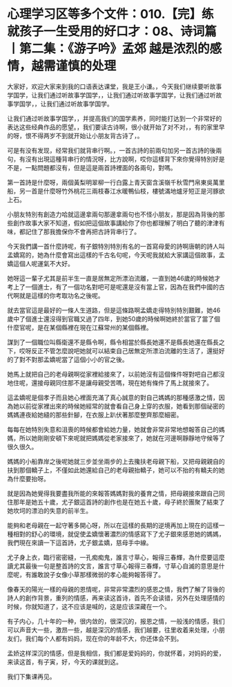 # 心理学习区等多个文件：010.【完】练就孩子一生受用的好口才：08、诗词篇丨第二集：《游子吟》孟郊 越是浓烈的感情，越需谨慎的处理

大家好，欢迎大家来到我的口语表达课堂，我是王小谦。，今天我们继续要听故事学国学，让我们通过听故事学国学，，让我们通过听故事学国学，让我们通过听故事学国学，，让我们通过听故事学国学。

让我们通过听故事学国学，，并提高我们的国学素养，同时能打达到一个非常好的表达这些经典作品的愿望。，我们要读古诗啊，很小就开始了对不对，，有的家里早的呀，恨不得两岁不到就开始让小朋友背古诗了，。

可是有没有发现，经常我们就背串行啊。，一首古詩的前兩句加另一首古詩的後兩句，有沒有出現這種背串行的情況呀，比方說啊，哎你這樣背下來你覺得特別好是不是，一點問題都沒有，但是這是兩首詩裡面的各兩句，對嗎。

第一首詩是什麼呀，兩個黃梨明翠柳一行白露上青天窗含溪嶺千秋雪門帛東吳萬里船，另一首是什麼呀竹外桃花三兩枝春江水暖鴨仙枝，樓號滿地爐牙短正是河豚欲上石。

小朋友特別有創造力哈就這邊拿兩句那邊拿兩句也不怪小朋友，那是因為背後的那些創作故事大家不知道，假如把這個故事講給你了你也都理解了明白了聽的津津有味，都記住了那我擔保你不會再把古詩背串行了。

今天我們講一首什麼詩呢，有子銀特別特別有名的一首寫母愛的詩啊唐朝的詩人叫孟嬌寫的，她為什麼會寫出這樣的千古名句呢，今天呢我就給大家講這個故事，孟嬌這個人呢運氣不大好。

她呀這一輩子尤其是前半生一直是居無定所漂泊流離，一直到她46歲的時候她才考上了一個進士，有了一個功名對吧可是呢還是沒有當上官，因為在我們中國的古代啊就是這樣的你考取功名之後呢。

就去當官這是最好的一條人生道路，但是這條路啊孟嬌走得特別特別艱難，她46歲中了個進士還沒得到官職又過了四年，到她50歲的時候啊她終於當官了當了個什麼官呢，是在某個縣裡在現在江蘇常州的某個縣裡。

謀到了一個職位叫縣衛還不是縣令啊，縣令相當於縣長她還不是縣長她還在縣長之下，哎呀反正不管怎麼說吧她就可以結束自己居無定所漂泊流離的生活了，還挺好的了對不對那孟嬌呢當了這個小小的官之後。

她馬上就把自己的老母親啊從家裡給接來了，以前她沒有這個條件呀對吧自己都沒地住呢，還接母親同住那不是讓母親受苦嗎，現在她有條件了馬上就接來了。

這孟嬌呢是個孝子而且她心裡面充滿了真心誠意的對自己媽媽的那種感激之情，因為她以前從家裡出來的時候她經常的就會看自己身上穿的衣服，她看到那個祕密的媽媽連夜給她縫的那些針腳，在衣服上趴伏著那麼整齊那麼細密。

每每在她特別失意和沮喪的時候都會給她力量，她就會非常非常地想報答自己的媽媽，所以她剛剛安頓下來呢就把媽媽從老家接來了，她就在河邊啊靜靜地守候等了很久很久。

媽媽的小船靠岸之後呢她就三步並坐兩步的上去攙扶老母親下船，又把母親親自的扶到那個轎子上，不僅如此她還給自己的老母親抬轎子，她可以不抬的有轎夫的她為什麼要抬呀。

就是因為她覺得我要盡我所能的來報答媽媽對我的養育之情，把母親接來跟自己同住那年是她五十歲，尤子銀這首詩的創作也是在她五十歲，母子終於團聚了結束了她坎坷的漂泊的失意的前半生。

能夠和老母親在一起守著多開心呀，所以在這樣的長期的逆境再加上現在的這樣一種相對的舒心的環境，就促使孟嬌懷著濃烈的情感寫下了尤子銀來感恩她的媽媽，我們現在來讀一下這首詩，尤子銀孟嬌，慈母手中線。

尤子身上衣，臨行密密縫，一孔痴痴鬼，誰言寸草心，報得三春輝，為什麼要這麼讀尤其最後一句是整首詩的文言，誰言寸草心報得三春輝，寸草心自滅的意思是什麼呢，有誰敢說子女像小草那樣微弱的孝心能夠報答得了。

像春天的陽光一樣的母親的恩情呢，非常非常濃烈的感恩之情，我們了解了背後的詩人的創作背景，重列的情感，再来读这首诗，首先不会读错，另外在处理感情的时候，你就知道了，这不应该是喊的，这是应该深藏在一个。

有子内心，几十年的一种，很内敛的，很深沉的，报恩之情，一般浅的情感，我们可以声音大一些，激昂一些，越是深沉的情感，我们越要，往里收着来处理，小朋友们，我们每个人都有妈妈，现在你的年龄不大，你还体会不到。

孟娇这样深沉的情感，但是我相信，我们都是爱妈妈的，你就怀着，对妈妈的爱，来读这首，有子寅，好，今天的课就到这。

我们下集课再见。